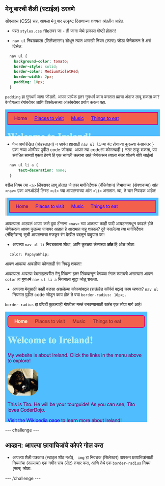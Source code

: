 ## मेनू बारची शैली (स्टाईल) ठरवणे

सीएसएस (CSS) सह, आपला मेनू बार उत्कृष्ट दिसणाच्या शक्यता अंतहीन आहेत.

- परत `styles.css` fileलवर जा - ती जागा जेथे झकास गोष्टी होतात!

- `nav ul` निवडकाला (सिलेक्टरला) शोधून त्यात आणखी नियम (रूल्स) जोडा जेणेकरून ते असं दिसेल:

```css
  nav ul {
    background-color: tomato;
    border-style: solid;
    border-color: MediumVioletRed;
    border-width: 2px;
    padding: 10px;
  }
```

`padding` हा गुणधर्म जागा जोडतो. आपण प्रत्येक इतर गुणधर्म काय करतात ह्याचा अंदाज लावू शकता का? वेगवेगळ्या रंगांबरोबर आणि पिक्सेल्सच्या अंकांबरोबर प्रयोग करून पहा.

![सीमा आणि पॅडिंग असणारा मेनू बार जोडला](images/egMenuBarMoreStyle.png)

- पेज अधोरेखित (अंडरलाइन) न व्हावेत ह्यासाठी `nav ul li`च्या बंद होणाऱ्या कुरळ्या कंसानंतर `}` एका नव्या ओळीवर पुढील code जोडावा. आपण त्या codeला कोणत्याही `}` नंतर टाकू शकता, पण संबंधित सामग्री एकत्र ठेवणे हि एक चांगली कल्पना आहे जेणेकरून त्याला नंतर शोधणे सोपे जाईल!

```css
  nav ul li a {
      text-decoration: none;
  }
```

वरील नियम त्या `<a>` लिंक्सवर लागू होतात जे एका मार्गनिर्देशक (नॅव्हिगेशन) विभागाच्या (सेक्शनच्या) आंत `<nav>` एका अनऑर्डर्ड लिस्ट `<ul>` च्या आयटम्सच्या आंत `<li>` असतात. व्वा, ते चार निवडक आहेत!

![अधोरेखित (अंडरलाईन असणारा) दुवा असलेला मेनू बार काढला](images/egMenuBarNoUnderline.png)

आपल्याला आठवलं आपण कसे दुवा टॅग्सना `<nav>` च्या आतल्या काही यादी आयटम्समधून काढले होते जेणेकरून आपण कुठल्या पानावर आहात हे आरामात पाहू शकाल? दुवे नसलेल्या त्या मार्गनिर्देशन (नॅव्हिगेशन) सूची आयटम्सचा मजकूर रंग देखील बदलून पाहुयात का!

- आपल्या `nav ul li` निवडकाला शोधा, आणि कुरळ्या कंसाच्या **आंत** हि ओळ जोडा:

```css
  color: PapayaWhip;
```

आपण आपल्या आवडीचा कोणताही रंग निवडू शकता!

आपल्याला आपल्या वेबसाइटवरील मेनू लिंकना इतर लिंकपासून वेगळ्या रंगात करायचे असल्यास आपण `color` हा गुणधर्म `nav ul li a` नियमाला सुद्धा जोडू शकता.

- आपल्या मेनूसाठी काही वळसा असलेल्या कोपऱ्यांबद्दल (राऊंडेड कॉर्नर्स बद्दल) काय म्हणता? `nav ul` नियमात पुढील code जोडून काय होतं ते बघा `border-radius: 10px;`.

`border-radius` हा प्रॉपर्टी कुठल्याही गोष्टीला मस्तं बनवण्यासाठी खरंच एक सोपा मार्ग आहे!

![वेबपेजसकट गोल कोपरा असलेले मेनू बार आणि एक छायाचित्र](images/egMenuBarFullStyles_result.png)

\--- challenge \---

## आव्हान: आपल्या छायाचित्रांचे कोपरे गोल करा

- आपल्या शैली पत्रकात (स्टाइल शीट मध्ये), ` img` हा निवडक (सिलेक्टर) वापरून छायाचित्रांसाठी नियमांचा (रूल्सचा) एक नवीन संच (सेट) तयार करा, आणि तेथे एक `border-radius` नियम (रूल) जोडा.

\--- /challenge \---